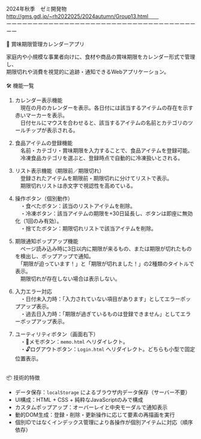 2024年秋季　ゼミ開発物<br>
http://gms.gdl.jp/~rh2022025/2024autumn/Group13.html　　<br>
ーーーーーーーーーーーーーーーーーーーーーーーーーーーーーーーーーーーーーー<br>

🍱 賞味期限管理カレンダーアプリ<br>

家庭内や小規模な事業者向けに、食材や商品の賞味期限をカレンダー形式で管理し、<br>
期限切れや消費を視覚的に追跡・通知できるWebアプリケーション。<br>
<br>
🛠️ 機能一覧<br>

1. カレンダー表示機能<br>
   　現在の月のカレンダーを表示。各日付には該当するアイテムの存在を示す赤いマーカーを表示。<br>
   　日付セルにマウスを合わせると、該当するアイテムの名前とカテゴリのツールチップが表示される。<br>

2. 食品アイテムの登録機能<br>
   　名前・カテゴリ・賞味期限を入力することで、食品アイテムを登録可能。<br>
   　冷凍食品カテゴリを選ぶと、登録時点で自動的に冷凍扱いとされる。<br>

3. リスト表示機能（期限前／期限切れ）<br>
   　登録されたアイテムを期限前・期限切れに分けてリストで表示。<br>
   　期限切れリストは赤文字で視認性を高めている。<br>

4. 操作ボタン（個別動作）<br>
   　・食べたボタン：該当のリストアイテムを削除。<br>
   　・冷凍ボタン：該当アイテムの期限を+30日延長し、ボタンは即座に無効化（1回のみ有効）。<br>
   　・捨てたボタン：期限切れリストで該当アイテムを削除。<br>

5. 期限通知ポップアップ機能<br>
   　ページ読み込み時に3日以内に期限が来るもの、または期限が切れたものを検出し、ポップアップで通知。<br>
   　「期限が迫っています！」と「期限が切れました！」の2種類のタイトルで表示。<br>
   　期限切れが存在しない場合は表示しない。<br>

6. 入力エラー対応<br>
   　・日付未入力時：「入力されていない項目があります」としてエラーポップアップ表示。<br>
   　・過去日入力時：「期限が過ぎているものは登録できません」としてエラーポップアップ表示。<br>

7. ユーティリティボタン（画面右下）<br>
   　・📝メモボタン：`memo.html` へリダイレクト。<br>
   　・🔓ログアウトボタン：`Login.html` へリダイレクト。どちらも小型で固定位置表示。<br>
<br>
📦 技術的特徴<br>

* データ保存：`localStorage` によるブラウザ内データ保存（サーバー不要）<br>
* UI構成：HTML + CSS + 純粋なJavaScriptのみで構成<br>
* カスタムポップアップ：オーバーレイと中央モーダルで通知表示<br>
* 動的DOM生成：登録・削除・更新操作に応じて要素の再描画を実行<br>
* 個別IDではなくインデックス管理により各操作が個別アイテムに対応（順序依存）<br>
